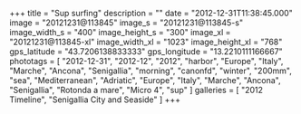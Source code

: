 +++
title = "Sup surfing"
description = ""
date = "2012-12-31T11:38:45.000"
image = "20121231@113845"
image_s = "20121231@113845-s"
image_width_s = "400"
image_height_s = "300"
image_xl = "20121231@113845-xl"
image_width_xl = "1023"
image_height_xl = "768"
gps_latitude = "43.7206138833333"
gps_longitude = "13.2210111166667"
phototags = [ "2012-12-31", "2012-12", "2012", "harbor", "Europe", "Italy", "Marche", "Ancona", "Senigallia", "morning", "canonfd", "winter", "200mm", "sea", "Mediterranean", "Adriatic", "Europe", "Italy", "Marche", "Ancona", "Senigallia", "Rotonda a mare", "Micro 4", "sup" ]
galleries = [ "2012 Timeline", "Senigallia City and Seaside" ]
+++
